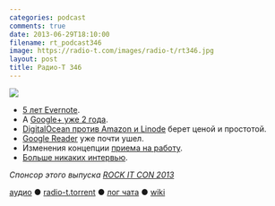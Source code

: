 ```yaml
---
categories: podcast
comments: true
date: 2013-06-29T18:10:00
filename: rt_podcast346
image: https://radio-t.com/images/radio-t/rt346.jpg
layout: post
title: Радио-Т 346
---
```


![](https://radio-t.com/images/radio-t/rt346.jpg)

* [5 лет Evernote](http://evernote.com/5year/).
* А [Google+ уже 2 года](http://mashable.com/2013/06/28/google-plus-2-years/).
* [DigitalOcean против Amazon и Linode](http://techcrunch.com/2013/06/27/digitalocean-wants-to-challenge-amazon-linode-and-co-with-better-prices-marketing-and-focus-on-) берет ценой и простотой.
* [Google Reader](http://thenextweb.com/google/2013/06/29/reader-i-hardly-knew-ye/) уже почти ушел.
* Изменения концепции [приема на работу](http://tech.slashdot.org/story/13/06/22/1448228/google-respins-its-hiring-process-for-world-class-employees).
* [Больше никаких интервью](http://techcrunch.com/2013/06/22/the-technical-interview-is-dead/).

_Спонсор этого выпуска [ROCK IT CON 2013](http://www.rockitcon.com)_

[аудио](http://cdn.radio-t.com/rt_podcast346.mp3) ● [radio-t.torrent](http://www.radio-t.com/torrents/rt_podcast346.mp3.torrent) ● [лог чата](http://chat.radio-t.com/logs/radio-t-346.html) ● [wiki](http://wiki.radio-t.com/%D0%92%D1%8B%D0%BF%D1%83%D1%81%D0%BA_346)<audio src="http://cdn.radio-t.com/rt_podcast346.mp3" preload="none"></audio>
